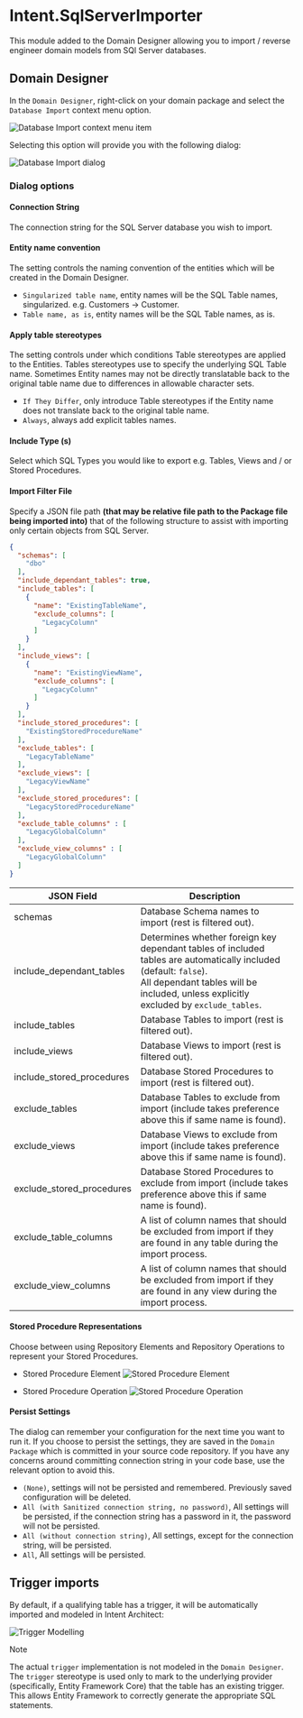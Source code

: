 ﻿# Intent.SqlServerImporter

This module added to the Domain Designer allowing you to import / reverse engineer domain models from SQl Server databases.

## Domain Designer

In the `Domain Designer`, right-click on your domain package and select the `Database Import` context menu option.

![Database Import context menu item](images/db-import.png)

Selecting this option will provide you with the following dialog:

![Database Import dialog](images/db-import-dialog.png)

### Dialog options

#### Connection String

The connection string for the SQL Server database you wish to import.

#### Entity name convention

The setting controls the naming convention of the entities which will be created in the Domain Designer.

- `Singularized table name`,  entity names will be the SQL Table names, singularized. e.g. Customers -> Customer.
- `Table name, as is`, entity names will be the SQL Table names, as is.

#### Apply table stereotypes

The setting controls under which conditions Table stereotypes are applied to the Entities. Tables stereotypes use to specify the underlying SQL Table name.
Sometimes Entity names may not be directly translatable back to the original table name due to differences in allowable character sets.

- `If They Differ`,  only introduce Table stereotypes if the Entity name does not translate back to the original table name.
- `Always`, always add explicit tables names.

#### Include Type (s)

Select which SQL Types you would like to export e.g. Tables, Views and / or Stored Procedures.

#### Import Filter File

Specify a JSON file path **(that may be relative file path to the Package file being imported into)** that of the following structure to assist with importing only certain objects from SQL Server.


```json
{
  "schemas": [
    "dbo"
  ],
  "include_dependant_tables": true,
  "include_tables": [
    {
      "name": "ExistingTableName",
      "exclude_columns": [
        "LegacyColumn"
      ]
    }
  ],
  "include_views": [
    {
      "name": "ExistingViewName",
      "exclude_columns": [
        "LegacyColumn"
      ]
    }
  ],
  "include_stored_procedures": [
    "ExistingStoredProcedureName"
  ],
  "exclude_tables": [
    "LegacyTableName"
  ],
  "exclude_views": [
    "LegacyViewName"
  ],
  "exclude_stored_procedures": [
    "LegacyStoredProcedureName"
  ],
  "exclude_table_columns" : [
    "LegacyGlobalColumn"
  ],
  "exclude_view_columns" : [
    "LegacyGlobalColumn"
  ]
}
```

| JSON Field                | Description                                                                                                           |
|---------------------------|-----------------------------------------------------------------------------------------------------------------------|
| schemas                   | Database Schema names to import (rest is filtered out).                                                               |
| include_dependant_tables  | Determines whether foreign key dependant tables of included tables are automatically included (default: `false`). <br> All dependant tables will be included, unless explicitly excluded by `exclude_tables`.                                                                                                                                 |
| include_tables            | Database Tables to import (rest is filtered out).                                                                     |
| include_views             | Database Views to import (rest is filtered out).                                                                      |
| include_stored_procedures | Database Stored Procedures to import (rest is filtered out).                                                          |
| exclude_tables            | Database Tables to exclude from import (include takes preference above this if same name is found).                   |
| exclude_views             | Database Views to exclude from import (include takes preference above this if same name is found).                    |
| exclude_stored_procedures | Database Stored Procedures to exclude from import (include takes preference above this if same name is found).        |
| exclude_table_columns     | A list of column names that should be excluded from import if they are found in any table during the import process.  |
| exclude_view_columns      | A list of column names that should be excluded from import if they are found in any view during the import process.   |


#### Stored Procedure Representations

Choose between using Repository Elements and Repository Operations to represent your Stored Procedures.

- Stored Procedure Element
   ![Stored Procedure Element](images/stored-procedure-element.png)

- Stored Procedure Operation
  ![Stored Procedure Operation](images/stored-procedure-operation.png)

#### Persist Settings

The dialog can remember your configuration for the next time you want to run it. If you choose to persist the settings, they are saved in the `Domain Package` which is committed in your source code repository.
If you have any concerns around committing connection string in your code base, use the relevant option to avoid this.

- `(None)`,  settings will not be persisted and remembered. Previously saved configuration will be deleted.
- `All (with Sanitized connection string, no password)`,  All settings will be persisted, if the connection string has a password in it, the password will not be persisted.
- `All (without connection string)`,  All settings, except for the connection string, will be persisted.
- `All`, All settings will be persisted.

## Trigger imports

By default, if a qualifying table has a trigger, it will be automatically imported and modeled in Intent Architect:

![Trigger Modelling](images/trigger-import.png)

> [!NOTE]  
> The actual `trigger` implementation is not modeled in the `Domain Designer`. The `trigger` stereotype is used only to mark to the underlying provider (specifically, Entity Framework Core) that the table has an existing trigger. This allows Entity Framework to correctly generate the appropriate SQL statements.
